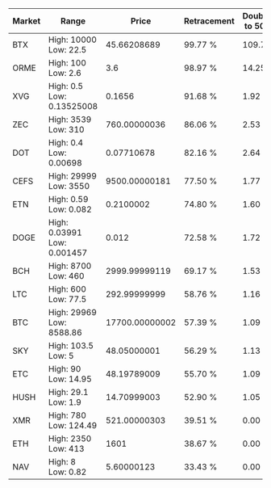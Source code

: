 | Market | Range | Price| Retracement | Doubles to 50% |
| --- | --- | --- | --- | --- |
| BTX | High: 10000<br />Low: 22.5 | 45.66208689 | 99.77 % | 109.75 |
| ORME | High: 100<br />Low: 2.6 | 3.6 | 98.97 % | 14.25 |
| XVG | High: 0.5<br />Low: 0.13525008 | 0.1656 | 91.68 % | 1.92 |
| ZEC | High: 3539<br />Low: 310 | 760.00000036 | 86.06 % | 2.53 |
| DOT | High: 0.4<br />Low: 0.00698 | 0.07710678 | 82.16 % | 2.64 |
| CEFS | High: 29999<br />Low: 3550 | 9500.00000181 | 77.50 % | 1.77 |
| ETN | High: 0.59<br />Low: 0.082 | 0.2100002 | 74.80 % | 1.60 |
| DOGE | High: 0.03991<br />Low: 0.001457 | 0.012 | 72.58 % | 1.72 |
| BCH | High: 8700<br />Low: 460 | 2999.99999119 | 69.17 % | 1.53 |
| LTC | High: 600<br />Low: 77.5 | 292.99999999 | 58.76 % | 1.16 |
| BTC | High: 29969<br />Low: 8588.86 | 17700.00000002 | 57.39 % | 1.09 |
| SKY | High: 103.5<br />Low: 5 | 48.05000001 | 56.29 % | 1.13 |
| ETC | High: 90<br />Low: 14.95 | 48.19789009 | 55.70 % | 1.09 |
| HUSH | High: 29.1<br />Low: 1.9 | 14.70999003 | 52.90 % | 1.05 |
| XMR | High: 780<br />Low: 124.49 | 521.00000303 | 39.51 % | 0.00 |
| ETH | High: 2350<br />Low: 413 | 1601 | 38.67 % | 0.00 |
| NAV | High: 8<br />Low: 0.82 | 5.60000123 | 33.43 % | 0.00 |
